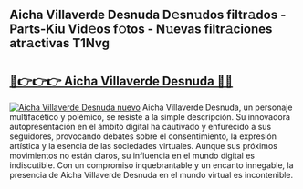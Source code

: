 ## Aicha Villaverde Desnuda D𝚎sn𝚞dos filtr𝚊dos - Parts-Kiu Vid𝚎os f𝚘tos - N𝚞evas filtr𝚊ciones atr𝚊ctivas T1Nvg

# <h2><a href="http://mb5uqc8.tromn.icu/?c=Aicha+Villaverde+Desnuda">🔗👉👉👉 Aicha Villaverde Desnuda 🔗🔗</a></h2>

[![Aicha Villaverde Desnuda nuevo](https://i.imgur.com/pEAQMta.gif)](http://mb5uqc8.tromn.icu/?c=Aicha+Villaverde+Desnuda)
Aicha Villaverde Desnuda, un personaje multifacético y polémico, se resiste a la simple descripción. Su innovadora autopresentación en el ámbito digital ha cautivado y enfurecido a sus seguidores, provocando debates sobre el consentimiento, la expresión artística y la esencia de las sociedades virtuales. Aunque sus próximos movimientos no están claros, su influencia en el mundo digital es indiscutible. Con un compromiso inquebrantable y un encanto innegable, la presencia de Aicha Villaverde Desnuda en el mundo virtual es incontenible.
